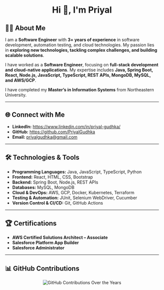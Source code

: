 <h1 align="center">Hi 👋, I'm Priyal</h1>  

## 👩‍💻 About Me  
I am a **Software Engineer** with **3+ years of experience** in software development, automation testing, and cloud technologies. My passion lies in **exploring new technologies, tackling complex challenges, and building scalable solutions**.  

I have worked as a **Software Engineer**, focusing on **full-stack development and cloud-native applications**. My expertise includes **Java, Spring Boot, React, Node.js, JavaScript, TypeScript, REST APIs, MongoDB, MySQL, and AWS/GCP**.  

I have completed my **Master’s in Information Systems** from Northeastern University.  

---  

## 🌐 Connect with Me  
- **LinkedIn:** https://www.linkedin.com/in/priyal-gudhka/ 
- **GitHub:** https://github.com/PriyalGudhka  
- **Email:** priyalgudhka@gmail.com  

---  

## 🛠️ Technologies & Tools  
- **Programming Languages:** Java, JavaScript, TypeScript, Python  
- **Frontend:** React, HTML, CSS, Bootstrap  
- **Backend:** Spring Boot, Node.js, REST APIs  
- **Databases:** MySQL, MongoDB  
- **Cloud & DevOps:** AWS, GCP, Docker, Kubernetes, Terraform  
- **Testing & Automation:** JUnit, Selenium WebDriver, Cucumber  
- **Version Control & CI/CD:** Git, GitHub Actions  

---  

## 🏆 Certifications  
- **AWS Certified Solutions Architect – Associate**  
- **Salesforce Platform App Builder**  
- **Salesforce Administrator**  

---  

## 📊 GitHub Contributions  
<p align="center">
  <img src="https://github-readme-stats.vercel.app/api?username=PriyalGudhka&show_icons=true&count_private=true&hide=stars,issues&theme=light" alt="GitHub Contributions Over the Years" />
</p>
